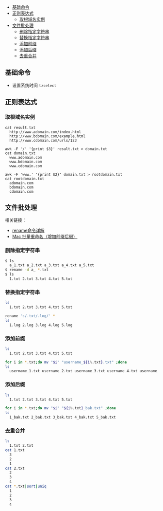 - [基础命令](#基础命令)
- [正则表达式](#正则表达式)
  - [取根域名实例](#取根域名实例)
- [文件批处理](#文件批处理)
  - [删除指定字符串](#删除指定字符串)
  - [替换指定字符串](#替换指定字符串)
  - [添加前缀](#添加前缀)
  - [添加后缀](#添加后缀)
  - [去重合并](#去重合并)

## 基础命令

- 设置系统时间 `tzselect`

## 正则表达式

### 取根域名实例
```
cat result.txt
  http://www.adomain.com/index.html
  http://www.bdomain.com/example.html
  http://www.cdomain.com/urls/123

awk -F '/' '{print $3}' result.txt > domain.txt
cat domain.txt
  www.adomain.com
  www.bdomain.com
  www.cdomain.com

awk -F 'www.' '{print $2}' domain.txt > rootdomain.txt
cat rootdomain.txt
  adomain.com
  bdomain.com
  cdomain.com
```

## 文件批处理

相关链接：
- [rename命令详解](https://wangchujiang.com/linux-command/c/rename.html)
- [Mac 批量重命名（增加前缀后缀）](https://blog.csdn.net/m0_46728513/article/details/114396779)

### 删除指定字符串
```bash
$ ls
  a_1.txt a_2.txt a_3.txt a_4.txt a_5.txt
$ rename -d a_ *.txt
$ ls
  1.txt 2.txt 3.txt 4.txt 5.txt
```
### 替换指定字符串
```bash
ls
  1.txt 2.txt 3.txt 4.txt 5.txt

rename 's/.txt/.log/' *
ls
  1.log 2.log 3.log 4.log 5.log
```
### 添加前缀
```bash
ls
  1.txt 2.txt 3.txt 4.txt 5.txt

for i in *.txt;do mv "$i" "username_${i%.txt}.txt" ;done
ls
  username_1.txt username_2.txt username_3.txt username_4.txt username_5.txt
```

### 添加后缀
```bash
ls
  1.txt 2.txt 3.txt 4.txt 5.txt

for i in *.txt;do mv "$i" "${i%.txt}_bak.txt" ;done
ls
  1_bak.txt 2_bak.txt 3_bak.txt 4_bak.txt 5_bak.txt
```

### 去重合并
```bash
ls
  1.txt 2.txt
cat 1.txt
  3
  2
  1
cat 2.txt
  2
  3
  4
cat *.txt|sort|uniq
  1
  2
  3
  4
```